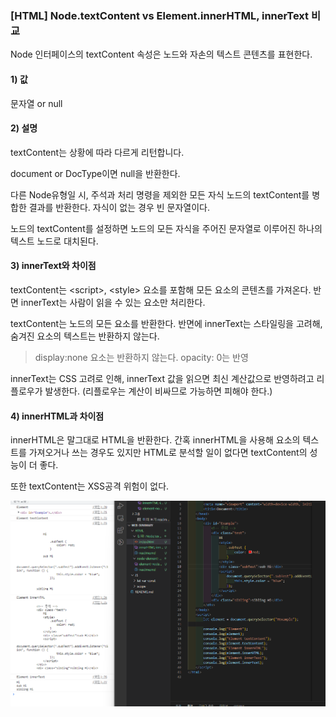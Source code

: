 ### [HTML] Node.textContent vs Element.innerHTML, innerText 비교

Node 인터페이스의 textContent 속성은 노드와 자손의 텍스트 콘텐츠를 표현한다.

#### 1) 값

문자열 or null

#### 2) 설명

textContent는 상황에 따라 다르게 리턴합니다.

document or DocType이면 null을 반환한다.

다른 Node유형일 시, 주석과 처리 명령을 제외한 모든 자식 노드의 textContent를 병합한 결과를 반환한다. 자식이 없는 경우 빈 문자열이다.

노드의 textContent를 설정하면 노드의 모든 자식을 주어진 문자열로 이루어진 하나의 텍스트 노드로 대치된다.

#### 3) innerText와 차이점

textContent는 \<script\>, \<style\> 요소를 포함해 모든 요소의 콘텐츠를 가져온다. 반면 innerText는 사람이 읽을 수 있는 요소만 처리한다.

textContent는 노드의 모든 요소를 반환한다. 반면에 innerText는 스타일링을 고려해, 숨겨진 요소의 텍스트는 반환하지 않는다.

> display:none 요소는 반환하지 않는다. opacity: 0는 반영

innerText는 CSS 고려로 인해, innerText 값을 읽으면 최신 계산값으로 반영하려고 리플로우가 발생한다. (리플로우는 계산이 비싸므로 가능하면 피해야 한다.)

#### 4) innerHTML과 차이점

innerHTML은 말그대로 HTML을 반환한다. 간혹 innerHTML을 사용해 요소의 텍스트를 가져오거나 쓰는 경우도 있지만 HTML로 분석할 일이 없다면 textContent의 성능이 더 좋다.

또한 textContent는 XSS공격 위험이 없다.

![차이](./innerHTML-innerText-textContent.png)
